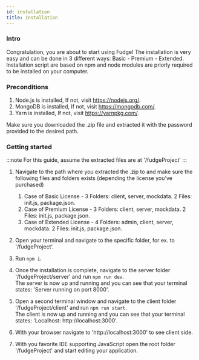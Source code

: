 ```yaml
---
id: installation
title: Installation
---
```


### Intro

Congratulation, you are about to start using Fudge!
The installation is very easy and can be done in 3 different ways: Basic - Premium - Extended.
Installation script are based on npm and node modules are priorly required to be installed on your computer.

### Preconditions

1. Node.js is installed, If not, visit https://nodejs.org/.
2. MongoDB is installed, If not, visit https://mongodb.com/.
3. Yarn is installed, If not, visit https://yarnpkg.com/.

Make sure you downloaded the .zip file and extracted it with the password provided to the desired path.

### Getting started

:::note
For this guide, assume the extracted files are at '/fudgeProject'
:::

1. Navigate to the path where you extracted the .zip to and make sure the following files and folders exists (depending the license you've purchased)

   1. Case of Basic License - 3 Folders: client, server, mockdata. 2 Files: init.js, package.json.
   2. Case of Premium License - 3 Folders: client, server, mockdata. 2 Files: init.js, package.json.
   3. Case of Extended License - 4 Folders: admin, client, server, mockdata. 2 Files: init.js, package.json.

2. Open your terminal and navigate to the specific folder, for ex. to '/fudgeProject'.

3. Run `npm i`.

4. Once the installation is complete, navigate to the server folder '/fudgeProject/server' and run `npm run dev`.  
   The server is now up and running and you can see that your terminal states: 'Server running on port 8000'.

5. Open a second terminal window and navigate to the client folder '/fudgeProject/client' and run `npm run start`.  
   The client is now up and running and you can see that your terminal states: 'Localhost: http://localhost:3000'.

6. With your browser navigate to 'http://localhost:3000' to see client side.

7. With you favorite IDE supporting JavaScript open the root folder '/fudgeProject' and start editing your application.
